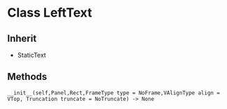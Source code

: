 # Class LeftText

## Inherit

* StaticText

## Methods
```
__init__(self,Panel,Rect,FrameType type = NoFrame,VAlignType align = VTop, Truncation truncate = NoTruncate) -> None
```
